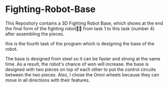 # Fighting-Robot-Base

This Repository contains a 3D Fighting Robot Base, which shows at the end the final form of the fighting robot🤖🦾 from task 1 to this task (number 4) after assembling the pieces.

this is the fourth task of the program which is designing the base of the robot.

The base is designed from steel so it can be faster and strong at the same time. As a result, the robot's chance of won will increase. the base is designed with two pieces on top of each other to put the control circuits between the two pieces. Also, I chose the Omni wheels because they can move in all directions with their features.

